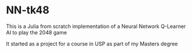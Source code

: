 # NN-tk48

This is a Julia from scratch implementation of a Neural Network Q-Learner AI to play the 2048 game

It started as a project for a course in USP as part of my Masters degree

